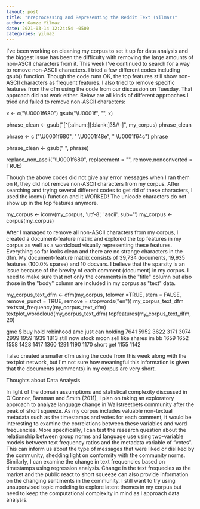 ```yaml
---
layout: post
title: "Preprocessing and Representing the Reddit Text (Yilmaz)"
author: Gamze Yilmaz
date: 2021-03-14 12:24:54 -0500
categories: yilmaz
---
```



I've been working on cleaning my corpus to set it up for data analysis and the biggest issue has been the difficulty with removing the large amounts of non-ASCII characters from it. This week I've continued to search for a way to remove non-ASCII characters. I tried a few different codes including gsub() function. Though the code runs OK, the top features still show non-ASCII characters as frequent features. I also tried to remove specific features from the dfm using the code from our discussion on Tuesday. That approach did not work either. Below are all kinds of different approaches I tried and failed to remove non-ASCII characters:

x <- c("\U0001f680")
gsub("\U0001f", "", x)

phrase_clean <- gsub("[^[:alnum:][:blank:]?&/\\-]", my_corpus)
phrase_clean

phrase <- c ("\U0001f680", " \U0001f48e", " \U0001f64c")
phrase

phrase_clean <- gsub(" ", phrase)

replace_non_ascii("\U0001f680", replacement = "", remove.nonconverted = TRUE)

Though the above codes did not give any error messages when I ran them on R, they did not remove non-ASCII characters from my corpus. After searching and trying several different codes to get rid of these characters, I used the iconv() function and it WORKED! The unicode characters do not show up in the top features anymore. 

my_corpus <- iconv(my_corpus, 'utf-8', 'ascii', sub='')
my_corpus <- corpus(my_corpus)

After I managed to remove all non-ASCII characters from my corpus, I created a document-feature matrix and explored the top features in my corpus as well as a wordcloud visually representing these features. Everything so far looks clean and there are no strange characters in the dfm. My document-feature matrix consists of 39,734 documents, 19,935 features (100.0% sparse) and 10 docvars. I believe that the sparsity is an issue because of the brevity of each comment (document) in my corpus. I need to make sure that not only the comments in the "title" column but also those in the "body" column are included in my corpus as "text" data. 

my_corpus_text_dfm <- dfm(my_corpus, tolower =TRUE, stem = FALSE, remove_punct = TRUE, remove = stopwords("en"))
my_corpus_text_dfm
textstat_frequency(my_corpus_text_dfm) 
textplot_wordcloud(my_corpus_text_dfm)
topfeatures(my_corpus_text_dfm, 20)

  gme         $       buy      hold robinhood       amc      just       can   holding 
     7641      5952      3622      3171      3074      2999      1959      1939      1813 
    still       now     stock      moon      sell      like    shares        im        bb 
     1659      1652      1558      1428      1417      1360      1291      1190      1170 
    short       get 
     1155      1142

I also created a smaller dfm using the code from this week along with the textplot network, but I'm not sure how meaningful this information is given that the documents (comments) in my corpus are very short.

Thoughts about Data Analysis 

In light of the domain assumptions and statistical complexity discussed in O'Connor, Bamman and Smith (2011), I plan on taking an exploratory approach to analyze language change in Wallstreetbets community after the peak of short squeeze. As my corpus includes valuable non-textual metadata such as the timestamps and votes for each comment, it would be interesting to examine the correlations between these variables and word frequencies. More specifically, I can test the research question about the relationship between group norms and language use using two-variable models between text frequency ratios and the metadata variable of “votes”. This can inform us about the type of messages that were liked or disliked by the community, shedding light on conformity with the community norms. Similarly, I can examine the change in text frequencies based on timestamps using regression analysis. Change in the text frequecies as the market and the public react to short squeeze can also provide information on the changing sentiments in the community. I still want to try using unsupervised topic modeling to explore latent themes in my corpus but need to keep the computational complexity in mind as I approach data analysis.    


